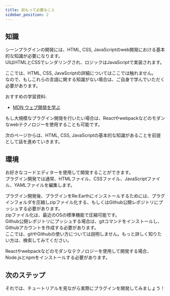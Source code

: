 ```yaml
---
title: 前もって必要なこと
sidebar_position: 2
---
```

## 知識

シーンプラグインの開発には、HTML, CSS, JavaScriptのweb開発における基本的な知識が必要になります。  
UIはHTMLとCSSでレンダリングされ、ロジックはJavaScriptで実装されます。  

ここでは、HTML, CSS, JavaScriptの詳細についてはここでは触れません。  
なので、もしこれらの言語に関する知識がない場合は、ご自身で学んでいただく必要があります。  

おすすめの学習資料:

- [MDN ウェブ開発を学ぶ](https://developer.mozilla.org/ja/docs/Learn)  

もし大規模なプラグイン開発を行いたい場合は、Reactやwebpackなどのモダンなwebテクノロジーを使用することも可能です。  

次のページからは、HTML, CSS, JavaScriptの基本的な知識があることを前提として話を進めていきます。  


## 環境

お好きなコードエディターを使用して開発することができます。  
プラグイン開発では通常、HTMLファイル、CSSファイル、JavaScriptファイル、YAMLファイルを編集します。  

プラグイン開発後、プラグインをRe:Earthにインストールするためには、プラグインフォルダを圧縮しzipファイル化する、もしくはGithub公開レポジトリにプッシュする必要があります。  
zipファイル化は、最近のOSの標準機能で圧縮可能です。  
Github公開レポジトリにプッシュする場合は、gitコマンドをインストールし、Githubアカウントを作成する必要があります。  
ここでは、gitやGithubの使い方については説明しません。もっと詳しく知りたい方は、検索してみてください。

Reactやwebpackなどのモダンなテクノロジーを使用して開発する場合、Node.jsとnpmをインストールする必要があります。


## 次のステップ

それでは、チュートリアルを見ながら実際にプラグインを開発してみましょう！

